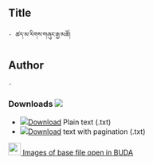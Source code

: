 ## Title
	- ཚད་མ་རིགས་གཞུང་རྒྱ་མཚོ།

## Author
	- 





### Downloads <img src="https://img.icons8.com/cotton/20/000000/download-from-cloud.png">
- ![](https://img.icons8.com/color/20/000000/txt.png)<a href='https://github.com/ta4tsering/P008165/releases/download/v102/P008165_base.zip' class='button'>Download</a>  Plain text (.txt)
- ![](https://img.icons8.com/color/20/000000/txt.png)<a href='https://github.com/ta4tsering/P008165/releases/download/v102/P008165_hfml.zip' class='button'>Download</a> text with pagination (.txt)

[<img width="25" src="https://library.bdrc.io/icons/BUDA-small.svg"> Images of base file open in BUDA](https://library.bdrc.io/show/bdr:W1KG17431)
